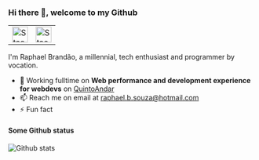 ### Hi there 👋, welcome to my Github

<table style="border: none;">
  <tr>
    <td>
      <a href="https://pt.stackoverflow.com/users/63731/raphaelbs"><img alt="Stackoverflow" src="https://image.flaticon.com/icons/png/512/2111/2111628.png" height="32" /></a>
    </td>
    <td>
      <a href="https://pt.stackoverflow.com/users/63731/raphaelbs"><img alt="Stackoverflow" src="https://www.iconarchive.com/download/i82926/limav/flat-gradient-social/Linkedin.ico" height="32" /></a>
    </td>
  </tr>
</table>

I'm Raphael Brandão, a millennial, tech enthusiast and programmer by vocation.

- 🔭 Working fulltime on **Web performance and development experience for webdevs** on [QuintoAndar](https://carreiras.quintoandar.com.br/)
- 📫 Reach me on email at [raphael.b.souza@hotmail.com](mailto:raphael.b.souza@hotmail.com)
- ⚡ Fun fact

#### Some Github status

![Github stats](https://github-readme-stats.vercel.app/api?username=raphaelbs&show_icons=true)

